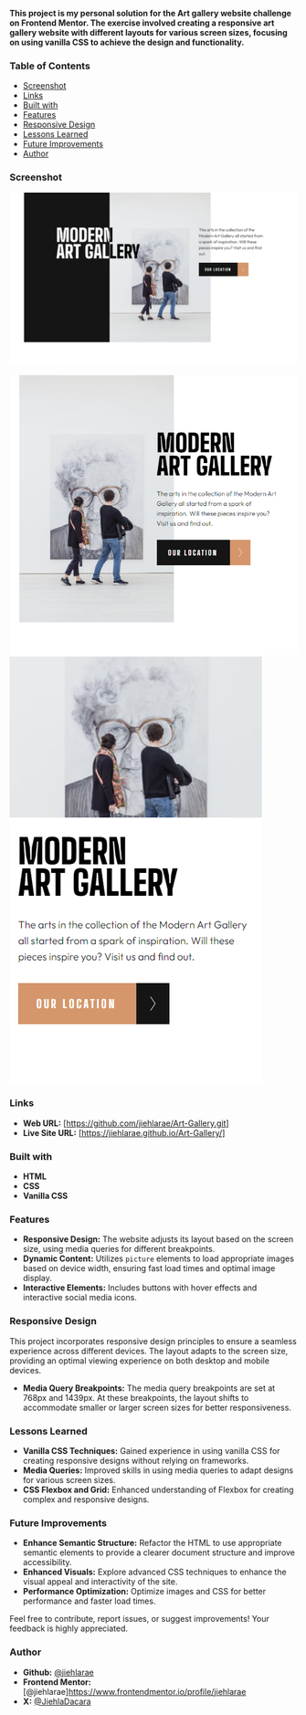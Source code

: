 **This project is my personal solution for the Art gallery website challenge on Frontend Mentor. The exercise involved creating a responsive art gallery website with different layouts for various screen sizes, focusing on using vanilla CSS to achieve the design and functionality.**

### Table of Contents
- [Screenshot](#screenshot)
- [Links](#links)
- [Built with](#built-with)
- [Features](#features)
- [Responsive Design](#responsive-design)
- [Lessons Learned](#lessons-learned)
- [Future Improvements](#future-improvements)
- [Author](#author)

### Screenshot
![Screenshot of the project](/assets/scDekstop.png)

![Screenshot of the project](assets/scTablet.png)
![Screenshot of the project](assets/scMobile.png)

### Links
- **Web URL:** [https://github.com/jiehlarae/Art-Gallery.git]
- **Live Site URL:** [https://jiehlarae.github.io/Art-Gallery/]

### Built with
- **HTML**
- **CSS**
- **Vanilla CSS**

### Features
- **Responsive Design:** The website adjusts its layout based on the screen size, using media queries for different breakpoints.
- **Dynamic Content:** Utilizes `picture` elements to load appropriate images based on device width, ensuring fast load times and optimal image display.
- **Interactive Elements:** Includes buttons with hover effects and interactive social media icons.

### Responsive Design
This project incorporates responsive design principles to ensure a seamless experience across different devices. The layout adapts to the screen size, providing an optimal viewing experience on both desktop and mobile devices.

- **Media Query Breakpoints:** The media query breakpoints are set at 768px and 1439px. At these breakpoints, the layout shifts to accommodate smaller or larger screen sizes for better responsiveness.

### Lessons Learned
- **Vanilla CSS Techniques:** Gained experience in using vanilla CSS for creating responsive designs without relying on frameworks.
- **Media Queries:** Improved skills in using media queries to adapt designs for various screen sizes.
- **CSS Flexbox and Grid:** Enhanced understanding of Flexbox for creating complex and responsive designs.

### Future Improvements
- **Enhance Semantic Structure:** Refactor the HTML to use appropriate semantic elements to provide a clearer document structure and improve accessibility. 
- **Enhanced Visuals:** Explore advanced CSS techniques to enhance the visual appeal and interactivity of the site.
- **Performance Optimization:** Optimize images and CSS for better performance and faster load times.

Feel free to contribute, report issues, or suggest improvements! Your feedback is highly appreciated.

### Author

- **Github:** [@jiehlarae](https://github.com/jiehlarae)
- **Frontend Mentor:** [@jiehlarae]https://www.frontendmentor.io/profile/jiehlarae
- **X:** [@JiehlaDacara](https://x.com/JiehlaDacara)